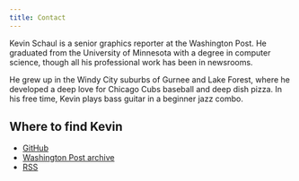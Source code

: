```yaml
---
title: Contact
---
```


Kevin Schaul is a senior graphics reporter at the Washington Post. He graduated from the University of Minnesota with a degree in computer science, though all his professional work has been in newsrooms.

He grew up in the Windy City suburbs of Gurnee and Lake Forest, where he developed a deep love for Chicago Cubs baseball and deep dish pizza. In his free time, Kevin plays bass guitar in a beginner jazz combo.

## Where to find Kevin

* [GitHub](https://www.github.com/kevinschaul)
* [Washington Post archive](https://www.washingtonpost.com/people/kevin-schaul/)
* [RSS](/index.xml)
